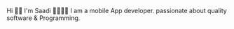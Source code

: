 
Hi 👋🏻 I'm Saadi 👩‍💻💙📱 I am a mobile App developer.
passionate about quality software & Programming.

